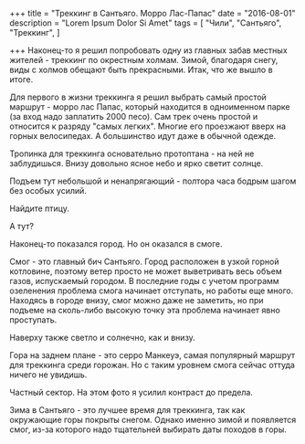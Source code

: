 +++
title = "Треккинг в Сантьяго. Морро Лас-Папас"
date = "2016-08-01"
description = "Lorem Ipsum Dolor Si Amet"
tags = [
    "Чили",
    "Сантьяго",
    "Треккинг",
]

+++
Наконец-то я решил попробовать одну из главных забав местных жителей - треккинг по окрестным холмам. Зимой, благодаря снегу, виды с холмов обещают быть прекрасными. Итак, что же вышло в итоге.



Для первого в жизни треккинга я решил выбрать самый простой маршрут - морро лас Папас, который находится в одноименном парке (за вход надо заплатить 2000 песо). Сам трек очень простой и относится к разряду "самых легких". Многие его проезжают вверх на горных велосипедах. А большинство идут даже в обычной одежде.

Тропинка для треккинга основательно протоптана - на ней не заблудишься. Внизу довольно ясное небо и ярко светит солнце.



Подъем тут небольшой и ненапрягающий - полтора часа бодрым шагом без особых усилий.







Найдите птицу.



А тут?





Наконец-то показался город. Но он оказался в смоге.



Смог - это главный бич Сантьяго. Город расположен в узкой горной котловине, поэтому ветер просто не может выветривать весь объем газов, испускаемый городом. В последние годы с учетом программ озеленения проблема смога начинает отступать, но работы еще много. Находясь в городе внизу, смог можно даже не заметить, но при подъеме на сколь-либо высокую точку эта проблема начинает явно проступать.



Наверху также светло и солнечно, как и внизу.







Гора на заднем плане - это серро Манкеуэ, самая популярный маршрут для треккинга среди горожан. Но с таким уровнем смога сейчас оттуда ничего не увидишь.















Частный сектор. На этом фото я усилил контраст до предела.



Зима в Сантьяго - это лучшее время для треккинга, так как окружающие горы покрыты снегом. Однако именно зимой и появляется смог, из-за которого надо тщательней выбирать даты походов в горы.
